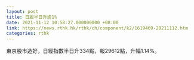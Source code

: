 ```yaml
---
layout: post
title: 日股半日升逾1%
date: 2021-11-12 10:58:27.000000000 +08:00
link: https://news.rthk.hk/rthk/ch/component/k2/1619469-20211112.htm
categories: rthk
---
```


東京股市造好，日經指數半日升334點，報29612點，升幅1.14%。
